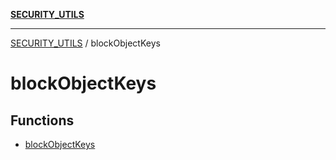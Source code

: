 [**SECURITY_UTILS**](../README.md)

***

[SECURITY_UTILS](../README.md) / blockObjectKeys

# blockObjectKeys

## Functions

- [blockObjectKeys](functions/blockObjectKeys.md)
